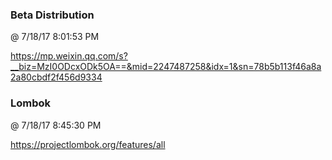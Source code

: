 ﻿

### Beta Distribution
@ 7/18/17 8:01:53 PM

https://mp.weixin.qq.com/s?__biz=MzI0ODcxODk5OA==&mid=2247487258&idx=1&sn=78b5b113f46a8a2a80cbdf2f456d9334



### Lombok
@ 7/18/17 8:45:30 PM

https://projectlombok.org/features/all

